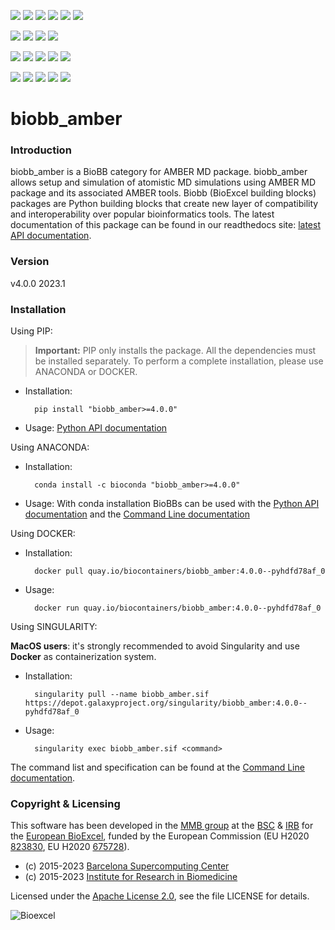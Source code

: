 [![](https://img.shields.io/github/v/tag/bioexcel/biobb_amber?label=Version)](https://GitHub.com/bioexcel/biobb_amber/tags/)
[![](https://img.shields.io/pypi/v/biobb-amber.svg?label=Pypi)](https://pypi.python.org/pypi/biobb-amber/)
[![](https://img.shields.io/conda/vn/bioconda/biobb_amber?label=Conda)](https://anaconda.org/bioconda/biobb_amber)
[![](https://img.shields.io/conda/dn/bioconda/biobb_amber?label=Conda%20Downloads)](https://anaconda.org/bioconda/biobb_amber)
[![](https://img.shields.io/badge/Docker-Quay.io-blue)](https://quay.io/repository/biocontainers/biobb_amber?tab=tags)
[![](https://img.shields.io/badge/Singularity-GalaxyProject-blue)](https://depot.galaxyproject.org/singularity/biobb_amber:4.0.0--pyhdfd78af_0)

[![](https://img.shields.io/badge/OS-Unix%20%7C%20MacOS-blue)](https://github.com/bioexcel/biobb_amber)
[![](https://img.shields.io/pypi/pyversions/biobb-amber.svg?label=Python%20Versions)](https://pypi.org/project/biobb-amber/)
[![](https://img.shields.io/badge/License-Apache%202.0-blue.svg)](https://opensource.org/licenses/Apache-2.0)
[![](https://img.shields.io/badge/Open%20Source%3f-Yes!-blue)](https://github.com/bioexcel/biobb_amber)

[![](https://readthedocs.org/projects/biobb-amber/badge/?version=latest&label=Docs)](https://biobb-amber.readthedocs.io/en/latest/?badge=latest)
[![](https://img.shields.io/website?down_message=Offline&label=Biobb%20Website&up_message=Online&url=https%3A%2F%2Fmmb.irbbarcelona.org%2Fbiobb%2F)](https://mmb.irbbarcelona.org/biobb/)
[![](https://img.shields.io/badge/Youtube-tutorial-blue?logo=youtube&logoColor=red)](https://www.youtube.com/watch?v=ou1DOGNs0xM)
[![](https://zenodo.org/badge/DOI/10.1038/s41597-019-0177-4.svg)](https://doi.org/10.1038/s41597-019-0177-4)
[![](https://img.shields.io/endpoint?color=brightgreen&url=https%3A%2F%2Fapi.juleskreuer.eu%2Fcitation-badge.php%3Fshield%26doi%3D10.1038%2Fs41597-019-0177-4)](https://www.nature.com/articles/s41597-019-0177-4#citeas)

[![](https://docs.bioexcel.eu/biobb_amber/junit/testsbadge.svg)](https://docs.bioexcel.eu/biobb_amber/junit/report.html)
[![](https://docs.bioexcel.eu/biobb_amber/coverage/coveragebadge.svg)](https://docs.bioexcel.eu/biobb_amber/coverage/)
[![](https://docs.bioexcel.eu/biobb_amber/flake8/flake8badge.svg)](https://docs.bioexcel.eu/biobb_amber/flake8/)
[![](https://img.shields.io/github/last-commit/bioexcel/biobb_amber?label=Last%20Commit)](https://github.com/bioexcel/biobb_amber/commits/master)
[![](https://img.shields.io/github/issues/bioexcel/biobb_amber.svg?color=brightgreen&label=Issues)](https://GitHub.com/bioexcel/biobb_amber/issues/)

# biobb_amber

### Introduction
biobb_amber is a BioBB category for AMBER MD package.
biobb_amber allows setup and simulation of atomistic MD simulations using AMBER MD package and its associated AMBER tools.
Biobb (BioExcel building blocks) packages are Python building blocks that
create new layer of compatibility and interoperability over popular
bioinformatics tools.
The latest documentation of this package can be found in our readthedocs site:
[latest API documentation](http://biobb_amber.readthedocs.io/en/latest/).

### Version
v4.0.0 2023.1

### Installation
Using PIP:

> **Important:** PIP only installs the package. All the dependencies must be installed separately. To perform a complete installation, please use ANACONDA or DOCKER.

* Installation:


        pip install "biobb_amber>=4.0.0"


* Usage: [Python API documentation](https://biobb-amber.readthedocs.io/en/latest/modules.html)

Using ANACONDA:

* Installation:


        conda install -c bioconda "biobb_amber>=4.0.0"


* Usage: With conda installation BioBBs can be used with the [Python API documentation](https://biobb-amber.readthedocs.io/en/latest/modules.html) and the [Command Line documentation](https://biobb-amber.readthedocs.io/en/latest/command_line.html)

Using DOCKER:

* Installation:


        docker pull quay.io/biocontainers/biobb_amber:4.0.0--pyhdfd78af_0


* Usage:


        docker run quay.io/biocontainers/biobb_amber:4.0.0--pyhdfd78af_0


Using SINGULARITY:

**MacOS users**: it's strongly recommended to avoid Singularity and use **Docker** as containerization system.

* Installation:


        singularity pull --name biobb_amber.sif https://depot.galaxyproject.org/singularity/biobb_amber:4.0.0--pyhdfd78af_0


* Usage:


        singularity exec biobb_amber.sif <command>


The command list and specification can be found at the [Command Line documentation](https://biobb-amber.readthedocs.io/en/latest/command_line.html).

### Copyright & Licensing
This software has been developed in the [MMB group](http://mmb.irbbarcelona.org) at the [BSC](http://www.bsc.es/) & [IRB](https://www.irbbarcelona.org/) for the [European BioExcel](http://bioexcel.eu/), funded by the European Commission (EU H2020 [823830](http://cordis.europa.eu/projects/823830), EU H2020 [675728](http://cordis.europa.eu/projects/675728)).

* (c) 2015-2023 [Barcelona Supercomputing Center](https://www.bsc.es/)
* (c) 2015-2023 [Institute for Research in Biomedicine](https://www.irbbarcelona.org/)

Licensed under the
[Apache License 2.0](https://www.apache.org/licenses/LICENSE-2.0), see the file LICENSE for details.

![](https://bioexcel.eu/wp-content/uploads/2019/04/Bioexcell_logo_1080px_transp.png "Bioexcel")
